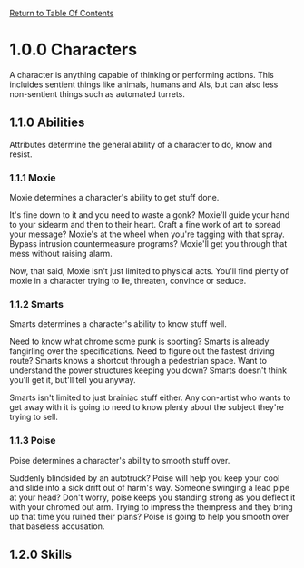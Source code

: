 [Return to Table Of Contents](README.md)

# 1.0.0 Characters

A character is anything capable of thinking or performing actions. This incluides sentient things like animals, humans and AIs, but can also less non-sentient things such as automated turrets.

## 1.1.0 Abilities

Attributes determine the general ability of a character to do, know and resist.

### 1.1.1 Moxie

Moxie determines a character's ability to get stuff done.  

It's fine down to it and you need to waste a gonk? Moxie'll guide your hand to your sidearm and then to their heart. Craft a fine work of art to spread your message? Moxie's at the wheel when you're tagging with that spray. Bypass intrusion countermeasure programs? Moxie'll get you through that mess without raising alarm.

Now, that said, Moxie isn't just limited to physical acts. You'll find plenty of moxie in a character trying to lie, threaten, convince or seduce.


### 1.1.2 Smarts

Smarts determines a character's ability to know stuff well.

Need to know what chrome some punk is sporting? Smarts is already fangirling over the specifications. Need to figure out the fastest driving route? Smarts knows a shortcut through a pedestrian space. Want to understand the power structures keeping you down? Smarts doesn't think you'll get it, but'll tell you anyway.

Smarts isn't limited to just brainiac stuff either. Any con-artist who wants to get away with it is going to need to know plenty about the subject they're trying to sell.

### 1.1.3 Poise

Poise determines a character's ability to smooth stuff over.

Suddenly blindsided by an autotruck? Poise will help you keep your cool and slide into a sick drift out of harm's way. Someone swinging a lead pipe at your head? Don't worry, poise keeps you standing strong as you deflect it with your chromed out arm. Trying to impress the thempress and they bring up that time you ruined their plans? Poise is going to help you smooth over that baseless accusation.

## 1.2.0 Skills
